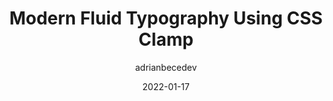 ---
author: adrianbecedev
date: 2022-01-17
draft: true
publisher: smashingmag
tags:
  - css
  - typography
target_url: https://www.smashingmagazine.com/2022/01/modern-fluid-typography-css-clamp/
title: Modern Fluid Typography Using CSS Clamp
---